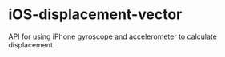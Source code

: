 # iOS-displacement-vector
API for using iPhone gyroscope and accelerometer to calculate displacement.
